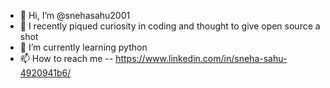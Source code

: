 - 👋 Hi, I’m @snehasahu2001
- 👀 I recently piqued curiosity in coding and thought to give open source a shot
- 🌱 I’m currently learning python
- 📫 How to reach me -- https://www.linkedin.com/in/sneha-sahu-4920941b6/

<!---
snehasahu2001/snehasahu2001 is a ✨ special ✨ repository because its `README.md` (this file) appears on your GitHub profile.
You can click the Preview link to take a look at your changes.
--->
